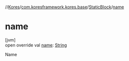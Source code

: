 //[Kores](../../../index.md)/[com.koresframework.kores.base](../index.md)/[StaticBlock](index.md)/[name](name.md)

# name

[jvm]\
open override val [name](name.md): [String](https://kotlinlang.org/api/latest/jvm/stdlib/kotlin/-string/index.html)

Name
